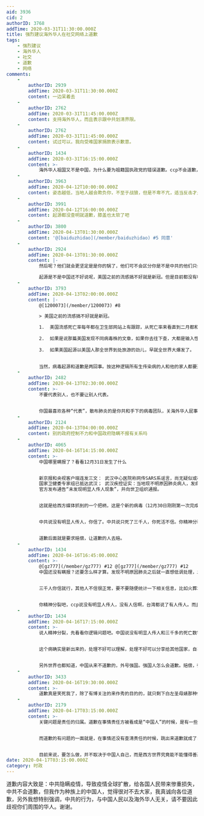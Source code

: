 ```yaml
---
aid: 3936
cid: 2
authorID: 3768
addTime: 2020-03-31T11:30:00.000Z
title: 强烈建议海外华人在社交网络上道歉
tags:
    - 强烈建议
    - 海外华人
    - 社交
    - 道歉
    - 网络
comments:
    -
        authorID: 2939
        addTime: 2020-03-31T11:30:00.000Z
        content: 一边呆着去
    -
        authorID: 2762
        addTime: 2020-03-31T11:45:00.000Z
        content: 支持海外华人，而且表示跟中共划清界限。
    -
        authorID: 2762
        addTime: 2020-03-31T11:45:00.000Z
        content: 试过可以，我向受难国家捐款表示歉意。
    -
        authorID: 1434
        addTime: 2020-03-31T16:15:00.000Z
        content: >-
            海外华人祖国又不是中国，为什么要为祖籍国执政党的错误道歉。ccp不会道歉，跟华人有什么关系，不要总把华人和中国联系在一起，华人虽然带上一个华字，但跟中国没啥关系了。华侨才是中国人。
    -
        authorID: 3963
        addTime: 2020-04-12T10:00:00.000Z
        content: 姿态越低，当地人越会欺负你，不至于战狼，但是不卑不亢，适当反击才是华人不被迫害的保障。 道歉就算了，不如设立个感恩节，纪念因为疫情死的人
    -
        authorID: 3991
        addTime: 2020-04-12T16:00:00.000Z
        content: 起源都没查明就道歉，膝盖也太软了吧
    -
        authorID: 3800
        addTime: 2020-04-13T01:30:00.000Z
        content: '@[baiduzhidao](/member/baiduzhidao) #5 同意'
    -
        authorID: 2924
        addTime: 2020-04-13T01:30:00.000Z
        content: |-
            然后呢？他们就会更坚定是是你的锅了，他们可不会区分你是不是中共的他们只会看你是不是黄皮肤黑眼睛，该杀一样杀，别傻了。

            起源是不是中国还不好说呢，美国之前的流感搞不好就是新冠。但是目前都没有明确。
    -
        authorID: 3793
        addTime: 2020-04-13T02:00:00.000Z
        content: |-
            @[1200073](/member/1200073) #8

            > 美国之前的流感搞不好就是新冠。

            1.  美国流感死亡率每年都在卫生部网站上有跟踪，从死亡率来看直到二月都和往年没有区别。
                
            2.  如果是说那篇美国发现不同病毒株的文章，如果你去往下查，大都是输入性的案例，而且更复杂的毒株恰可证明是输入国。
                
            3.  如果美国起源以美国人那全世界到处旅游的劲儿，早就全世界大爆发了。
                

            当然，病毒起源和道歉是两回事。按这种逻辑所有生传染病的人和他的家人都要道歉了。种族歧视是种族歧视者的错。善待他人、保护自己方是正道。
    -
        authorID: 2482
        addTime: 2020-04-13T02:30:00.000Z
        content: >-
            不要代表别人，也不要让别人代表。


            你国最喜欢各种“代表”，散布肺炎的是你共和手下的病毒团队，关海外华人屁事，海外华人更应该撇清关系，不卑不亢，坚定的维护自己的【私人】利益，这才是一个真正脱脂的人应该做的事情。
    -
        authorID: 2124
        addTime: 2020-04-13T04:00:00.000Z
        content: 别的政府控制不力和中国政府隐瞒不报有关系吗
    -
        authorID: 4065
        addTime: 2020-04-16T14:15:00.000Z
        content: >-
            中国哪里瞒报了？看看12月31日发生了什么


            新京报和央视客户端连发三文： 武汉中心医院称网传SARS系谣言，尚无疑似或确诊患者；（的确不是sars） 武汉发现不明原因肺炎
            国家卫健委专家组已抵达武汉； 武汉疾控证实：当地现不明原因肺炎病人，发病数在统计 （这算瞒报吗？报纸电视都出了新闻）
            官方发布通告“未发现明显人传人现象”，并向世卫组织通报。


            这就是给西方媒体抓到的一个把柄，这是个新的病毒（12月30日刚刚第一次完成基因测序），传播途径是怎么样的完全不知道，这个病毒潜伏时间长，感染后并不一定立即发病，所以当时没有发现明显人传人现象也是有一定理由的，这本是个医学问题，但是西方媒体认为这是诚信问题，对中国进行攻击。


            中共说没有明显人传人，你信了。中共说只死了三千人，你死活不信。你精神分裂吧？


            道歉后面就是要求赔偿，让道歉的人去赔。
    -
        authorID: 1434
        addTime: 2020-04-16T16:45:00.000Z
        content: >-
            @[gz777](/member/gz777) #12 @[gz777](/member/gz777) #12
            中国还没有瞒报？还要怎么样才算。发现不明原因肺炎之后就一直想低调处理，发现严重性了之后也是一拖再拖，世界都知道了严重性之后才承认，世卫才宣布全球卫生紧急状态。疫情之后会有清算的，这时候无暇去调查而已。


            三千人你信就行，其他人不信很正常，要不要随便统计一下相关信息，比如火葬场的订单，有关医生知道的数字，二氧化硫的排放，中国新增墓碑数等等，隐瞒一个大数字，有很多马脚遮不住。2019年12月1日，一名新型冠状病毒感染者在湖北武汉被检测发现。


            你精神分裂吧，ccp说没有明显人传人，没有人信啊，台湾都说了有人传人。而且就算是信了，和不信死亡数字有什么关系。哪个漏洞大你没有说。人传人的错误可以拖一下，但死亡数字摆在那里，火葬场生意好得不得了，二氧化硫排放也严重超标，中国自己家的媒体都发问死在死亡数字之外的人算什么？还要怎么样才可以说它假。ccp独裁可以拦截媒体管控舆论，做了可笑的数字给外界看。
    -
        authorID: 1434
        addTime: 2020-04-16T17:15:00.000Z
        content: >-
            说人精神分裂，先看看你逻辑问题吧。中国说没有明显人传人和三千多的死亡数字是有先后顺序的，一开始信ccp的没有明显人传人，和后来不信ccp的死亡数字有什么关系？一开始信ccp，付出了惨痛代价，后来就不信了呗，这就精神分裂，那还有没有正常人？信ccp让你损失惨重，你后面还依然相信它？


            这个病确实是新出来的，处理不好可以理解，处理不好可以分享给其他国家，自己拖了那么久才分享。另外，因为按大疫情处理会影响中国，所以就从小处理，WHO宣布紧急状态都已经晚了好多，那还不满意，还强调对中国经济伤害大。人家要撤侨也一直说没必要，这不算错误信息吗？各种对华禁令通通反对，还要干啥？世界围着中国转？


            另外世界也都知道，中国从来不道歉的，外号强国。强国人怎么会道歉。赔偿，强国人会赔偿？
    -
        authorID: 3433
        addTime: 2020-04-16T19:30:00.000Z
        content: >-
            道歉真是笑死我了，除了有博关注的来作秀的目的的，就只剩下白左圣母婊那种傻子才会真心道歉了吧？且不说这件事和海外华人有什么关系，美国起源的西班牙流感也没见海外美国人向世界道歉了，毕竟在这个世界里道歉可不会换来尊重，实力才会。
    -
        authorID: 2179
        addTime: 2020-04-17T03:15:00.000Z
        content: >-
            关键问题是责任的归属。道歉在事情责任方被看成是“中国人”的时候，是有一些意义的，毕竟在模糊的角度来看，无论是中国人带来的病毒还是管控不力导致的，都是中国这边的责任。


            而道歉的有问题的一面就是，在事情还没有查清责任的时候，跳出来道歉就成了自动归责于自己，成了无论是病毒泄漏还是管控不力的责任方都是“国人”或“华人”自己，这样就会导致“中共”逃避了主体责任，成了为中共甩锅的做法（尽管道歉的人不一定这样主观想）。


            目前来说，要怎么做，并不取决于中国人自己，而是西方世界究竟能不能懂得善恶因果的基本常识问题，把责任归于应该归于的组织和相关人员。
date: 2020-04-17T03:15:00.000Z
category: 时政
---
```


道歉内容大致是：中共隐瞒疫情，导致疫情全球扩散，给各国人民带来惨重损失，中共不会道歉，但我作为种族上的中国人，觉得很对不去大家，我真诚向各位道歉，另外我想特别强调，中共的行为，与中国人民以及海外华人无关，请不要因此歧视你们周围的华人。谢谢。
